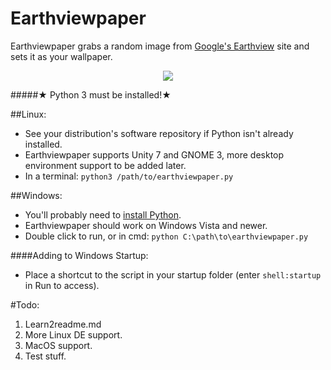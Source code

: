 # Earthviewpaper
Earthviewpaper grabs a random image from [Google's Earthview]( https://earthview.withgoogle.com ) site and sets it as your wallpaper.

<p align="center">
  <img src="https://cdn3.iconfinder.com/data/icons/faticons/32/globe-01-128.png"/>
</p>

#####★ Python 3  must be installed!★

##Linux:
* See your distribution's software repository if Python isn't already installed.
* Earthviewpaper supports Unity 7 and GNOME 3, more desktop environment support to be added later.
* In a terminal: ```python3 /path/to/earthviewpaper.py```

##Windows:
* You'll probably need to [install Python](https://www.python.org/downloads/windows/).
* Earthviewpaper should work on Windows Vista and newer.
* Double click to run, or in cmd: ```python C:\path\to\earthviewpaper.py```

####Adding to Windows Startup:
* Place a shortcut to the script in your startup folder (enter ```shell:startup``` in Run to access).

#Todo:
1. Learn2readme.md
2. More Linux DE support.
3. MacOS support.
4. Test stuff.
